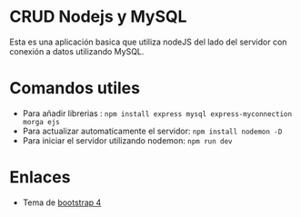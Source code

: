 # CRUD Nodejs y MySQL
Esta es una aplicación basica que utiliza nodeJS del lado del servidor con conexión a datos utilizando MySQL.

# Comandos utiles
- Para añadir librerias : ``` npm install express mysql express-myconnection morga ejs ```
- Para actualizar automaticamente el servidor: ``` npm install nodemon -D ```
- Para iniciar el servidor utilizando nodemon: ``` npm run dev ```

# Enlaces
- Tema de [bootstrap 4](https://bootswatch.com/4/lux/bootstrap.min.css)
